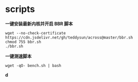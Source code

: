 # scripts
**一键安装最新内核并开启 BBR 脚本**
```
wget --no-check-certificate https://cdn.jsdelivr.net/gh/teddysun/across@master/bbr.sh
chmod 755 bbr.sh
./bbr.sh
```
**一键测速脚本**
```
wget -qO- bench.sh | bash
```
**d**

